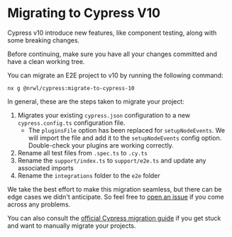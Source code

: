 # Migrating to Cypress V10

Cypress v10 introduce new features, like component testing, along with some breaking changes.

Before continuing, make sure you have all your changes committed and have a clean working tree.

You can migrate an E2E project to v10 by running the following command:

```shell
nx g @nrwl/cypress:migrate-to-cypress-10
```

In general, these are the steps taken to migrate your project:

1. Migrates your existing `cypress.json` configuration to a new `cypress.config.ts` configuration file.
   - The `pluginsFile` option has been replaced for `setupNodeEvents`. We will import the file and add it to
     the `setupNodeEvents` config option. Double-check your plugins are working correctly.
2. Rename all test files from `.spec.ts` to `.cy.ts`
3. Rename the `support/index.ts` to `support/e2e.ts` and update any associated imports
4. Rename the `integrations` folder to the `e2e` folder

We take the best effort to make this migration seamless, but there can be edge cases we didn't anticipate. So feel free to [open an issue](https://github.com/nrwl/nx/issues/new?assignees=&labels=type%3A+bug&template=1-bug.md) if you come across any problems.

You can also consult the [official Cypress migration guide](https://docs.cypress.io/guides/references/migration-guide#Migrating-to-Cypress-version-10-0) if you get stuck and want to manually migrate your projects.
